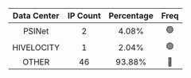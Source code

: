 | Data Center | IP Count | Percentage | Freq |
|:------------:|:--------:|:-----------:|:-----:|
| PSINet | 2 | 4.08% | 🟢 |
| HIVELOCITY | 1 | 2.04% | 🟢 |
| OTHER | 46 | 93.88% | 🔴 |